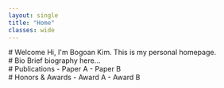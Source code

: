```yaml
---
layout: single
title: "Home"
classes: wide
---
```


<section id="home">
# Welcome
Hi, I'm Bogoan Kim. This is my personal homepage.
</section>

<section id="bio">
# Bio
Brief biography here...
</section>

<section id="publications">
# Publications
- Paper A
- Paper B
</section>

<section id="awards">
# Honors & Awards
- Award A
- Award B
</section>
